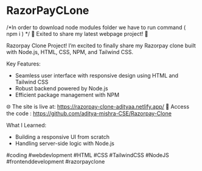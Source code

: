 # RazorPayCLone

/*In order to download node modules folder we have to run command ( npm i ) */
🚀 Exited to share my latest webpage project! 🚀

Razorpay Clone Project!
 I’m excited to finally share my Razorpay clone built with Node.js, HTML, CSS, NPM, and Tailwind CSS.

 Key Features:
- Seamless user interface with responsive design using HTML and Tailwind CSS
- Robust backend powered by Node.js
- Efficient package management with NPM

🌐 The site is live at: https://razorpay-clone-adityaa.netlify.app/
🔗 Access the code : https://github.com/aditya-mishra-CSE/Razorpay-Clone

What I Learned:
- Building a responsive UI from scratch
- Handling server-side logic with Node.js

#coding #webdevlopment #HTML #CSS #TailwindCSS #NodeJS #frontenddevelopment #razorpayclone
